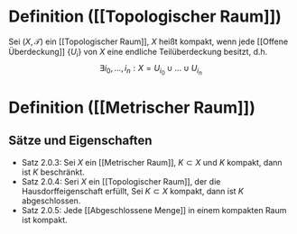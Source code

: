 # Definition ([[Topologischer Raum]])
Sei $(X, \mathcal T)$ ein [[Topologischer Raum]], $X$ heißt kompakt, wenn jede [[Offene Überdeckung]] $\{U_i\}$ von $X$ eine endliche Teilüberdeckung besitzt, d.h. $$\exists i_0, ..., i_n : X = U_{i_0} \cup ... \cup U_{i_n}$$
# Definition ([[Metrischer Raum]])


## Sätze und Eigenschaften
- Satz 2.0.3: Sei $X$ ein [[Metrischer Raum]], $K \subset X$ und $K$ kompakt, dann ist $K$ beschränkt.
- Satz 2.0.4: Seri $X$ ein [[Topologischer Raum]], der die Hausdorffeigenschaft erfüllt, Sei $K \subset X$ kompakt, dann ist $K$ abgeschlossen.
- Satz 2.0.5: Jede [[Abgeschlossene Menge]] in einem kompakten Raum ist kompakt. 